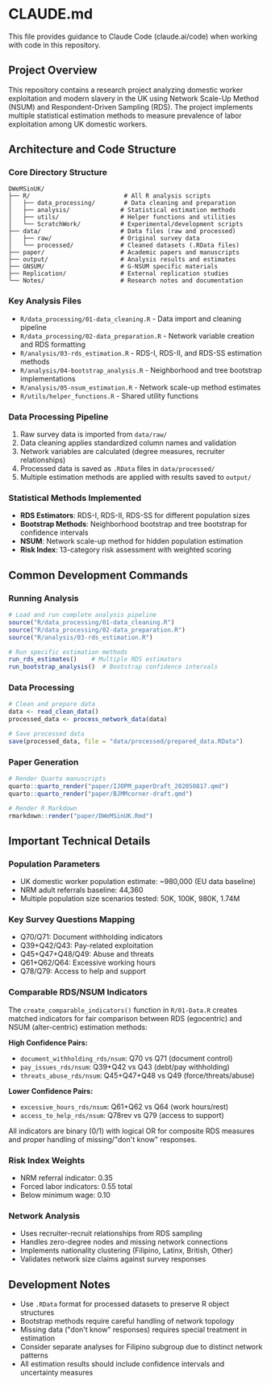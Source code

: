 # CLAUDE.md

This file provides guidance to Claude Code (claude.ai/code) when working with code in this repository.

## Project Overview

This repository contains a research project analyzing domestic worker exploitation and modern slavery in the UK using Network Scale-Up Method (NSUM) and Respondent-Driven Sampling (RDS). The project implements multiple statistical estimation methods to measure prevalence of labor exploitation among UK domestic workers.

## Architecture and Code Structure

### Core Directory Structure
```
DWeMSinUK/
├── R/                          # All R analysis scripts
│   ├── data_processing/        # Data cleaning and preparation
│   ├── analysis/              # Statistical estimation methods
│   ├── utils/                 # Helper functions and utilities
│   └── ScratchWork/           # Experimental/development scripts
├── data/                      # Data files (raw and processed)
│   ├── raw/                   # Original survey data
│   └── processed/             # Cleaned datasets (.RData files)
├── paper/                     # Academic papers and manuscripts
├── output/                    # Analysis results and estimates
├── GNSUM/                     # G-NSUM specific materials
├── Replication/               # External replication studies
└── Notes/                     # Research notes and documentation
```

### Key Analysis Files
- `R/data_processing/01-data_cleaning.R` - Data import and cleaning pipeline
- `R/data_processing/02-data_preparation.R` - Network variable creation and RDS formatting
- `R/analysis/03-rds_estimation.R` - RDS-I, RDS-II, and RDS-SS estimation methods
- `R/analysis/04-bootstrap_analysis.R` - Neighborhood and tree bootstrap implementations
- `R/analysis/05-nsum_estimation.R` - Network scale-up method estimates
- `R/utils/helper_functions.R` - Shared utility functions

### Data Processing Pipeline
1. Raw survey data is imported from `data/raw/`
2. Data cleaning applies standardized column names and validation
3. Network variables are calculated (degree measures, recruiter relationships)
4. Processed data is saved as `.RData` files in `data/processed/`
5. Multiple estimation methods are applied with results saved to `output/`

### Statistical Methods Implemented
- **RDS Estimators**: RDS-I, RDS-II, RDS-SS for different population sizes
- **Bootstrap Methods**: Neighborhood bootstrap and tree bootstrap for confidence intervals
- **NSUM**: Network scale-up method for hidden population estimation
- **Risk Index**: 13-category risk assessment with weighted scoring

## Common Development Commands

### Running Analysis
```r
# Load and run complete analysis pipeline
source("R/data_processing/01-data_cleaning.R")
source("R/data_processing/02-data_preparation.R")
source("R/analysis/03-rds_estimation.R")

# Run specific estimation methods
run_rds_estimates()    # Multiple RDS estimators
run_bootstrap_analysis()  # Bootstrap confidence intervals
```

### Data Processing
```r
# Clean and prepare data
data <- read_clean_data()
processed_data <- process_network_data(data)

# Save processed data
save(processed_data, file = "data/processed/prepared_data.RData")
```

### Paper Generation
```r
# Render Quarto manuscripts
quarto::quarto_render("paper/IJOPM_paperDraft_202050817.qmd")
quarto::quarto_render("paper/BJMMcorner-draft.qmd")

# Render R Markdown
rmarkdown::render("paper/DWeMSinUK.Rmd")
```

## Important Technical Details

### Population Parameters
- UK domestic worker population estimate: ~980,000 (EU data baseline)
- NRM adult referrals baseline: 44,360
- Multiple population size scenarios tested: 50K, 100K, 980K, 1.74M

### Key Survey Questions Mapping
- Q70/Q71: Document withholding indicators
- Q39+Q42/Q43: Pay-related exploitation
- Q45+Q47+Q48/Q49: Abuse and threats
- Q61+Q62/Q64: Excessive working hours
- Q78/Q79: Access to help and support

### Comparable RDS/NSUM Indicators
The `create_comparable_indicators()` function in `R/01-Data.R` creates matched indicators for fair comparison between RDS (egocentric) and NSUM (alter-centric) estimation methods:

**High Confidence Pairs:**
- `document_withholding_rds/nsum`: Q70 vs Q71 (document control)
- `pay_issues_rds/nsum`: Q39+Q42 vs Q43 (debt/pay withholding)
- `threats_abuse_rds/nsum`: Q45+Q47+Q48 vs Q49 (force/threats/abuse)

**Lower Confidence Pairs:**
- `excessive_hours_rds/nsum`: Q61+Q62 vs Q64 (work hours/rest)
- `access_to_help_rds/nsum`: Q78rev vs Q79 (access to support)

All indicators are binary (0/1) with logical OR for composite RDS measures and proper handling of missing/"don't know" responses.

### Risk Index Weights
- NRM referral indicator: 0.35
- Forced labor indicators: 0.55 total
- Below minimum wage: 0.10

### Network Analysis
- Uses recruiter-recruit relationships from RDS sampling
- Handles zero-degree nodes and missing network connections
- Implements nationality clustering (Filipino, Latinx, British, Other)
- Validates network size claims against survey responses

## Development Notes

- Use `.RData` format for processed datasets to preserve R object structures
- Bootstrap methods require careful handling of network topology
- Missing data ("don't know" responses) requires special treatment in estimation
- Consider separate analyses for Filipino subgroup due to distinct network patterns
- All estimation results should include confidence intervals and uncertainty measures